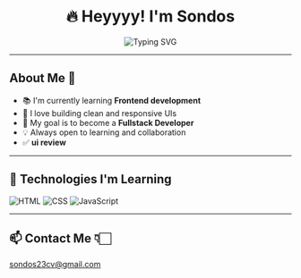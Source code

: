 <h1 align="center">🔥 Heyyyy! I'm Sondos</h1>

<p align="center">
  <img src="https://readme-typing-svg.demolab.com?font=Fira+Code&size=22&pause=1000&color=F59E0B&center=true&vCenter=true&width=500&lines=%F0%9F%92%BB+Currently+learning+Frontend...;%F0%9F%9A%80+Aiming+to+become+a+Fullstack+Developer;%F0%9F%92%96+Passionate+about+design+and+development!" alt="Typing SVG" /> 
</p>

---

## About Me 🤔
- 📚 I'm currently learning **Frontend development**
- 🎨 I love building clean and responsive UIs
- 🚀 My goal is to become a **Fullstack Developer**
- 💡 Always open to learning and collaboration
- ✅️ **ui review**

---

## 🧰 Technologies I'm Learning
![HTML](https://img.shields.io/badge/HTML-E34F26?style=flat-square&logo=html5&logoColor=white)
![CSS](https://img.shields.io/badge/CSS-1572B6?style=flat-square&logo=css3&logoColor=white)
![JavaScript](https://img.shields.io/badge/JavaScript-F7DF1E?style=flat-square&logo=javascript&logoColor=black)


---

## 📫 Contact Me 👇🏻
sondos23cv@gmail.com 
